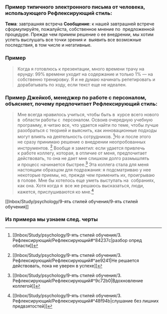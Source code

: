 ### Пример типичного электронного письма от человека, использующего Рефлексирующий стиль:
**Тема**: завтрашняя встреча 
**Сообщение**: к нашей завтрашней встрече сформулируйте, пожалуйста, собственное мнение по  предложенной процедуре. Прежде чем примем решение о ее внедрении, мы хотим успеть выслушать все точки зрения и  выявить все возможные последствия, в том числе и негативные.

### Пример 
>Когда я готовлюсь к презентации, много времени трачу на ерунду: 99% времени уходит на содержание и только 1% — на собственно тренировку. Я и не думаю начинать репетировать и дорабатывать по ходу, если текст еще не идеален.


### Пример Джейкоб, менеджер по работе с персоналом, объясняет, почему предпочитает Рефлексирующий стиль:
> Мне всегда нравилось учиться, чтобы быть в  курсе всего нового в  области работы с  персоналом. Освоив очередную учебную программу, я читаю все, что удается найти по теме, чтобы лучше разобраться с теорией и выяснить, как инновационные подходы могут влиять на деятельность сотрудников. [^1]Но и после этого не сразу принимаю решение о внедрении неопробованных инструментов. [^2] Вообще я заметил: если удается привлечь к работе коллегу, которая, в отличие от меня, предпочитает действовать, то она не дает мне слишком долго размышлять и процесс начинается быстрее.[^3] Эта коллега стала для меня настоящим образцом для подражания: я подсматриваю у нее некоторые приемы, но, прежде чем применить их, проигрываю в голове. Мне бы хотелось еще уметь выступать на  собраниях, как она. Хотя когда я  все же решаюсь высказаться, люди, кажется, прислушиваются ко мне.[^4]


[[Inbox/Study/psychology/9-ять стилей обучения/9-ять стилей обучения]]

### Из примера мы узнаем след. черты
[^1]:[[Inbox/Study/psychology/9-ять стилей обучения/3. Рефлексирующий/Рефлексирующий#^84237c|разбор опред области]]
[^2]:[[Inbox/Study/psychology/9-ять стилей обучения/3. Рефлексирующий/Рефлексирующий#^ae9241|Не решается действовать, пока не уверен в успехе]]
[^3]:[[Inbox/Study/psychology/9-ять стилей обучения/3. Рефлексирующий/Рефлексирующий#^9c72b0|Вдохновление коллегой]]
[^4]:[[Inbox/Study/psychology/9-ять стилей обучения/3. Рефлексирующий/Рефлексирующий#^48f94b|слушание без лишних предвзятостей]]


